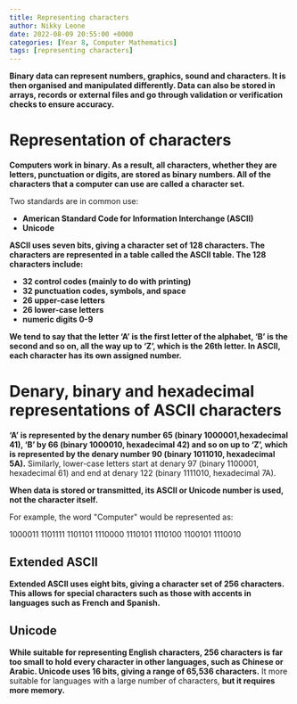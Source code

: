 ```yaml
---
title: Representing characters 
author: Nikky Leone
date: 2022-08-09 20:55:00 +0000
categories: [Year 8, Computer Mathematics]
tags: [representing characters]
---
```


**Binary data can represent numbers, graphics, sound and characters. It is then organised and manipulated differently. Data can also be stored in arrays, records or external files and go through validation or verification checks to ensure accuracy.**

# Representation of characters

**Computers work in binary. As a result, all characters, whether they are letters, punctuation or digits, are stored as binary numbers. All of the characters that a computer can use are called a character set.**

Two standards are in common use:

- **American Standard Code for Information Interchange (ASCII)**
- **Unicode**

**ASCII uses seven bits, giving a character set of 128 characters. The characters are represented in a table called the ASCII table. The 128 characters include:**

- **32 control codes (mainly to do with printing)**
- **32 punctuation codes, symbols, and space**
- **26 upper-case letters**
- **26 lower-case letters**
- **numeric digits 0-9**

**We tend to say that the letter ‘A’ is the first letter of the alphabet, ‘B’ is the second and so on, all the way up to ‘Z’, which is the 26th letter. In ASCII, each character has its own assigned number.**

# Denary, binary and hexadecimal representations of ASCII characters

**‘A’ is represented by the denary number 65 (binary 1000001,hexadecimal 41), ‘B’ by 66 (binary 1000010, hexadecimal 42) and so on up to ‘Z’, which is represented by the denary number 90 (binary 1011010, hexadecimal 5A).** Similarly, lower-case letters start at denary 97 (binary 1100001, hexadecimal 61) and end at denary 122 (binary 1111010, hexadecimal 7A).

**When data is stored or transmitted, its ASCII or Unicode number is used, not the character itself.**

For example, the word "Computer" would be represented as:

1000011 1101111 1101101 1110000 1110101 1110100 1100101 1110010


## Extended ASCII

**Extended ASCII uses eight bits, giving a character set of 256 characters. This allows for special characters such as those with accents in languages such as French and Spanish.**

## Unicode

**While suitable for representing English characters, 256 characters is far too small to hold every character in other languages, such as Chinese or Arabic. Unicode uses 16 bits, giving a range of 65,536 characters.** It more suitable for languages with a large number of characters, **but it requires more memory.**
